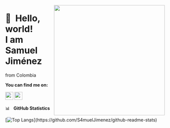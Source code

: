 
<p align="center">
  
  
  
<img align='right' src='https://gist.githubusercontent.com/moonheekim0118/bcbbb9c2fd8c477027617a67e0ec812f/raw/2c15614ff01ff7518bcd6da526939644c8324e11/octocat.gif' width='350'>

👋 &nbsp;Hello, world! <br/> I am Samuel Jiménez
======




from Colombia



**You can find me on:** </br>

<a href="https://www.linkedin.com/in/samuel-jj/"><img src="https://img.shields.io/badge/website-%233867D6.svg?&style=for-the-badge" height=25></a>
<a href="https://www.linkedin.com/in/samuel-jj/"><img src="https://img.shields.io/badge/linkedin-%230077B5.svg?&style=for-the-badge&logo=linkedin&logoColor=white" height=25></a>




  
📊&nbsp;&nbsp;&nbsp;<b>GitHub Statistics</b>
<br>
 
[![Top Langs](https://github-readme-stats.vercel.app/api/top-langs/?username=S4muelJimenez&&theme=dark&layout=compact")](https://github.com/S4muelJimenez/github-readme-stats)
 
</p>
